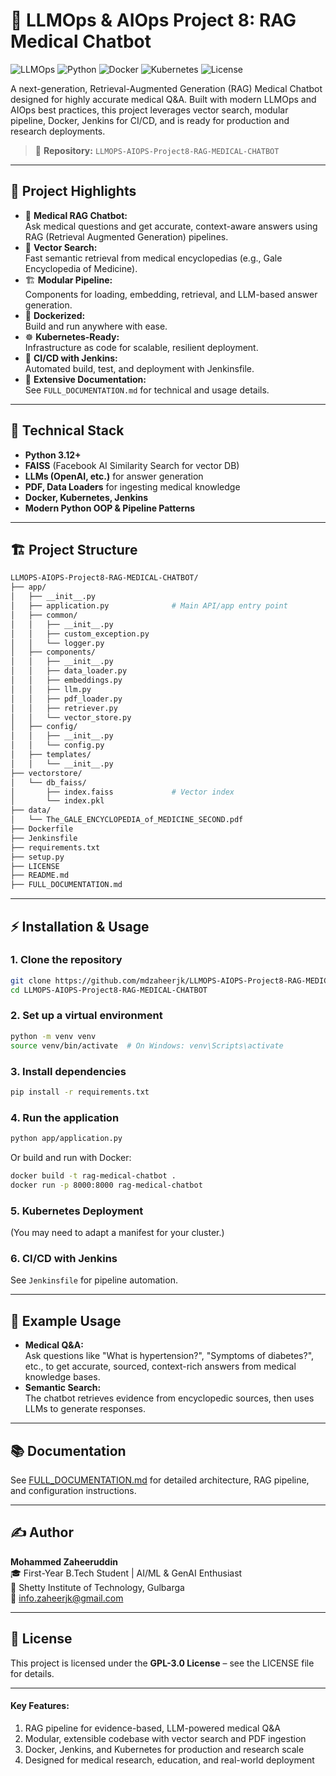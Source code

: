 # 🤖 LLMOps & AIOps Project 8: RAG Medical Chatbot

![LLMOps](https://img.shields.io/badge/LLMOps-AIOps-blueviolet)
![Python](https://img.shields.io/badge/Python-3.12%2B-brightgreen)
![Docker](https://img.shields.io/badge/Docker-Ready-blue)
![Kubernetes](https://img.shields.io/badge/Kubernetes-Deploy-blue)
![License](https://img.shields.io/badge/License-GPL--3.0-orange)

A next-generation, Retrieval-Augmented Generation (RAG) Medical Chatbot designed for highly accurate medical Q&A. Built with modern LLMOps and AIOps best practices, this project leverages vector search, modular pipeline, Docker, Jenkins for CI/CD, and is ready for production and research deployments.

> 📁 **Repository:** `LLMOPS-AIOPS-Project8-RAG-MEDICAL-CHATBOT`

---

## 🚀 Project Highlights

- 🏥 **Medical RAG Chatbot:**  
  Ask medical questions and get accurate, context-aware answers using RAG (Retrieval Augmented Generation) pipelines.
- 🔎 **Vector Search:**  
  Fast semantic retrieval from medical encyclopedias (e.g., Gale Encyclopedia of Medicine).
- 🏗️ **Modular Pipeline:**  
  Components for loading, embedding, retrieval, and LLM-based answer generation.
- 🐳 **Dockerized:**  
  Build and run anywhere with ease.
- ☸️ **Kubernetes-Ready:**  
  Infrastructure as code for scalable, resilient deployment.
- 🔄 **CI/CD with Jenkins:**  
  Automated build, test, and deployment with Jenkinsfile.
- 📑 **Extensive Documentation:**  
  See `FULL_DOCUMENTATION.md` for technical and usage details.

---

## 🧠 Technical Stack

- **Python 3.12+**
- **FAISS** (Facebook AI Similarity Search for vector DB)
- **LLMs (OpenAI, etc.)** for answer generation
- **PDF, Data Loaders** for ingesting medical knowledge
- **Docker, Kubernetes, Jenkins**
- **Modern Python OOP & Pipeline Patterns**

---

## 🏗️ Project Structure

```bash
LLMOPS-AIOPS-Project8-RAG-MEDICAL-CHATBOT/
├── app/
│   ├── __init__.py
│   ├── application.py              # Main API/app entry point
│   ├── common/
│   │   ├── __init__.py
│   │   ├── custom_exception.py
│   │   └── logger.py
│   ├── components/
│   │   ├── __init__.py
│   │   ├── data_loader.py
│   │   ├── embeddings.py
│   │   ├── llm.py
│   │   ├── pdf_loader.py
│   │   ├── retriever.py
│   │   └── vector_store.py
│   ├── config/
│   │   ├── __init__.py
│   │   └── config.py
│   ├── templates/
│   │   └── __init__.py
├── vectorstore/
│   └── db_faiss/
│       ├── index.faiss             # Vector index
│       └── index.pkl
├── data/
│   └── The_GALE_ENCYCLOPEDIA_of_MEDICINE_SECOND.pdf
├── Dockerfile
├── Jenkinsfile
├── requirements.txt
├── setup.py
├── LICENSE
├── README.md
├── FULL_DOCUMENTATION.md
```

---

## ⚡ Installation & Usage

### 1. Clone the repository
```bash
git clone https://github.com/mdzaheerjk/LLMOPS-AIOPS-Project8-RAG-MEDICAL-CHATBOT.git
cd LLMOPS-AIOPS-Project8-RAG-MEDICAL-CHATBOT
```

### 2. Set up a virtual environment
```bash
python -m venv venv
source venv/bin/activate  # On Windows: venv\Scripts\activate
```

### 3. Install dependencies
```bash
pip install -r requirements.txt
```

### 4. Run the application
```bash
python app/application.py
```
Or build and run with Docker:
```bash
docker build -t rag-medical-chatbot .
docker run -p 8000:8000 rag-medical-chatbot
```

### 5. Kubernetes Deployment
(You may need to adapt a manifest for your cluster.)

### 6. CI/CD with Jenkins
See `Jenkinsfile` for pipeline automation.

---

## 🧪 Example Usage

- **Medical Q&A:**  
  Ask questions like "What is hypertension?", "Symptoms of diabetes?", etc., to get accurate, sourced, context-rich answers from medical knowledge bases.
- **Semantic Search:**  
  The chatbot retrieves evidence from encyclopedic sources, then uses LLMs to generate responses.

---

## 📚 Documentation

See [FULL_DOCUMENTATION.md](FULL_DOCUMENTATION.md) for detailed architecture, RAG pipeline, and configuration instructions.

---

## ✍️ Author

**Mohammed Zaheeruddin**  
🎓 First-Year B.Tech Student | AI/ML & GenAI Enthusiast  
🏫 Shetty Institute of Technology, Gulbarga  
📧 info.zaheerjk@gmail.com

---

## 📜 License

This project is licensed under the **GPL-3.0 License** – see the LICENSE file for details.

---

#### Key Features:
1. RAG pipeline for evidence-based, LLM-powered medical Q&A
2. Modular, extensible codebase with vector search and PDF ingestion
3. Docker, Jenkins, and Kubernetes for production and research scale
4. Designed for medical research, education, and real-world deployment

